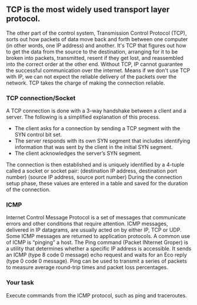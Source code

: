 ## TCP is the most widely used transport layer protocol.

The other part of the control system, Transmission Control Protocol (TCP), sorts out how packets of data move back and forth between one computer (in other words, one IP address) and another. It's TCP that figures out how to get the data from the source to the destination, arranging for it to be broken into packets, transmitted, resent if they get lost, and reassembled into the correct order at the other end. Without TCP, IP cannot guarantee the successful communication over the internet. Means if we don't use TCP with IP, we can not expect the reliable delivery of the packets over the network. TCP takes the charge of making the connection reliable.

### TCP connection/Socket
A TCP connection is done with a 3-way handshake between a client and a server. The following is a simplified explanation of this process.
* The client asks for a connection by sending a TCP segment with the SYN control bit set.
* The server responds with its own SYN segment that includes identifying information that was sent by the client in the initial SYN segment.
* The client acknowledges the server’s SYN segment. 

The connection is then established and is uniquely identified by a 4-tuple called a socket or socket pair: (destination IP address, destination port number) (source IP address, source port number) During the connection setup phase, these values are entered in a table and saved for the duration of the connection.

### ICMP
Internet Control Message Protocol is a set of messages that communicate errors and other conditions that require attention. ICMP messages, delivered in IP datagrams, are usually acted on by either IP, TCP or UDP. Some ICMP messages are returned to application protocols. A common use of ICMP is “pinging” a host. The Ping command (Packet INternet Groper) is a utility that determines whether a specific IP address is accessible. It sends an ICMP (type 8 code 0 message) echo request and waits for an Eco reply (type 0 code 0 message). Ping can be used to transmit a series of packets to measure average round-trip times and packet loss percentages.

### Your task
Execute commands from the ICMP protocol, such as ping and traceroutes.